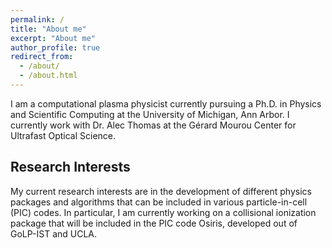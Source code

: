 ```yaml
---
permalink: /
title: "About me"
excerpt: "About me"
author_profile: true
redirect_from: 
  - /about/
  - /about.html
---
```


I am a computational plasma physicist currently pursuing a Ph.D. in Physics and Scientific Computing at the University of Michigan, Ann Arbor. I currently work with Dr. Alec Thomas at the Gérard Mourou Center for Ultrafast Optical Science.

Research Interests
---
My current research interests are in the development of different physics packages and algorithms that can be included in various particle-in-cell (PIC) codes. In particular, I am currently working on a collisional ionization package that will be included in the PIC code Osiris, developed out of GoLP-IST and UCLA.
